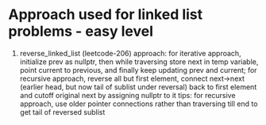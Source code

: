 # Approach used for linked list problems - easy level

1. reverse_linked_list (leetcode-206)
approach: for iterative approach, initialize prev as nullptr, then while traversing store next in temp variable, point current to previous, and finally keep updating prev and current; for recursive approach, reverse all but first element, connect next->next (earlier head, but now tail of sublist under reversal) back to first element and cutoff original next by assigning nullptr to it
tips: for recursive approach, use older pointer connections rather than traversing till end to get tail of reversed sublist
